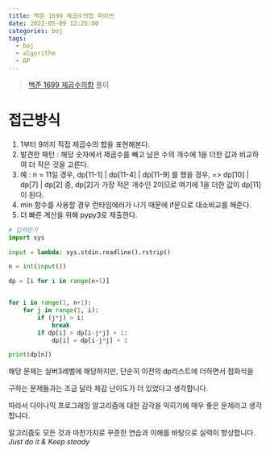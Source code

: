 ```yaml
---
title: 백준 1699 제곱수의합 파이썬
date: 2022-05-09 12:25:00
categories: boj
tags:
  - boj
  - algorithm
  - DP
---
```



> [백준 1699 제곱수의합](https://www.acmicpc.net/problem/1699) 풀이

# 접근방식
1. 1부터 9까지 직접 제곱수의 합을 표현해본다.
2. 발견한 패턴 : 해당 숫자에서 제곱수를 빼고 남은 수의 개수에 1을 더한 값과 비교하여 더 작은 것을 고른다.
3. 예 : n = 11일 경우, dp[11-1] | dp[11-4] | dp[11-9] 를 했을 경우,
=> dp[10] | dp[7] | dp[2] 중, dp[2]가 가장 적은 개수인 2이므로 여기에 1을 더한 값이 dp[11]이 된다.
4. min 함수를 사용할 경우 런타임에러가 나기 때문에 if문으로 대소비교를 해준다.
5. 더 빠른 계산을 위해 pypy3로 제출한다.

~~~python
# 입력받기
import sys

input = lambda: sys.stdin.readline().rstrip()

n = int(input())

dp = [i for i in range(n+1)]


for i in range(1, n+1):
    for j in range(1, i):
        if (j*j) > i:
            break
        if dp[i] > dp[i-j*j] + 1:
            dp[i] = dp[i-j*j] + 1

print(dp[n])
~~~

해당 문제는 실버3레벨에 해당하지만, 단순히 이전의 dp리스트에 더하면서 점화식을

구하는 문제들과는 조금 달라 체감 난이도가 더 있었다고 생각합니다.

따라서 다이나믹 프로그래밍 알고리즘에 대한 감각을 익히기에 매우 좋은 문제라고 생각합니다.

알고리즘도 모든 것과 마찬가지로 꾸준한 연습과 이해를 바탕으로 실력이 향상합니다.
*Just do it & Keep steady*
